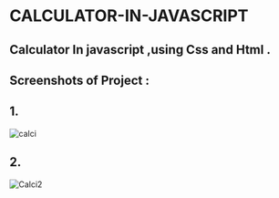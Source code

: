 # CALCULATOR-IN-JAVASCRIPT
## Calculator In javascript ,using Css and Html .
## Screenshots of Project :
## 1.
![calci](https://user-images.githubusercontent.com/32910597/80941137-38f55300-8dff-11ea-8d4c-8fb9407dc414.png)
## 2.
![Calci2](https://user-images.githubusercontent.com/32910597/80941505-3c3d0e80-8e00-11ea-9581-0f08d351fd05.png)


